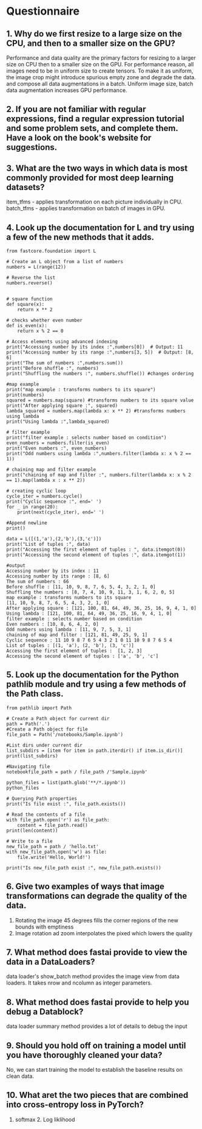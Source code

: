 #  Questionnaire

## 1. Why do we first resize to a large size on the CPU, and then to a smaller size on the GPU?
   Performance and data quality are the primary factors for resizing to a larger size on CPU then to a smaller size on the GPU.
   For performance reason, all images need to be in uniform size to create tensors. To make it as uniform, the image crop might introduce spurious empty zone and degrade the data.
   and compose all data augmentations in a batch. Uniform image size, batch data augmentation increases GPU performance.

## 2. If you are not familiar with regular expressions, find a regular expression tutorial and some problem sets, and complete them. Have a look on the book's website for suggestions.

## 3. What are the two ways in which data is most commonly provided for most deep learning datasets?
item_tfms - applies transformation on each picture individually in CPU.
batch_tfms - applies transformation on batch of images in GPU.

## 4. Look up the documentation for L and try using a few of the new methods that it adds.
```
from fastcore.foundation import L

# Create an L object from a list of numbers
numbers = L(range(12))

# Reverse the list
numbers.reverse()


# square function
def square(x):
    return x ** 2

# checks whether even number
def is_even(x):
    return x % 2 == 0

# Access elements using advanced indexing
print("Accessing number by its index :",numbers[0])  # Output: 11
print("Accessing number by its range :",numbers[3, 5])  # Output: [8, 6]
print("The sum of numbers :",numbers.sum())
print("Before shuffle :", numbers)
print("Shuffling the numbers :", numbers.shuffle()) #changes ordering

#map example
print("map example : transforms numbers to its square")
print(numbers)
squared = numbers.map(square) #transforms numbers to its square value
print("After applying square :", squared)
lambda_squared = numbers.map(lambda x: x ** 2) #transforms numbers using lambda
print("Using lambda :",lambda_squared)

# filter example
print("filter example : selects number based on condition")
even_numbers = numbers.filter(is_even)
print("Even numbers :", even_numbers)
print("Odd numbers using lambda :",numbers.filter(lambda x: x % 2 == 1))

# chaining map and filter example
print("chaining of map and filter :", numbers.filter(lambda x: x % 2 == 1).map(lambda x : x ** 2))

# creating cyclic loop
cycle_iter = numbers.cycle()
print("Cyclic sequence :", end=' ')
for _ in range(20):
    print(next(cycle_iter), end=' ')

#Append newline
print()

data = L([(1,'a'),(2,'b'),(3,'c')])
print("List of tuples :", data)
print("Accessing the first element of tuples : ", data.itemgot(0))
print("Accessing the second element of tuples :", data.itemgot(1))

#output
Accessing number by its index : 11
Accessing number by its range : [8, 6]
The sum of numbers : 66
Before shuffle : [11, 10, 9, 8, 7, 6, 5, 4, 3, 2, 1, 0]
Shuffling the numbers : [8, 7, 4, 10, 9, 11, 3, 1, 6, 2, 0, 5]
map example : transforms numbers to its square
[11, 10, 9, 8, 7, 6, 5, 4, 3, 2, 1, 0]
After applying square : [121, 100, 81, 64, 49, 36, 25, 16, 9, 4, 1, 0]
Using lambda : [121, 100, 81, 64, 49, 36, 25, 16, 9, 4, 1, 0]
filter example : selects number based on condition
Even numbers : [10, 8, 6, 4, 2, 0]
Odd numbers using lambda : [11, 9, 7, 5, 3, 1]
chaining of map and filter : [121, 81, 49, 25, 9, 1]
Cyclic sequence : 11 10 9 8 7 6 5 4 3 2 1 0 11 10 9 8 7 6 5 4 
List of tuples : [(1, 'a'), (2, 'b'), (3, 'c')]
Accessing the first element of tuples :  [1, 2, 3]
Accessing the second element of tuples : ['a', 'b', 'c']
```

## 5. Look up the documentation for the Python pathlib module and try using a few methods of the Path class.
```
from pathlib import Path

# Create a Path object for current dir
path = Path('.')
#Create a Path object for file
file_path = Path('/notebooks/Sample.ipynb')

#List dirs under current dir
list_subdirs = [item for item in path.iterdir() if item.is_dir()]
print(list_subdirs)

#Navigating file
notebookfile_path = path / file_path /'Sample.ipynb'

python_files = list(path.glob('**/*.ipynb'))
python_files

# Querying Path properties
print("Is file exist :", file_path.exists())

# Read the contents of a file
with file_path.open('r') as file_path:
    content = file_path.read()
print(len(content))

# Write to a file
new_file_path = path / 'hello.txt'
with new_file_path.open('w') as file:
    file.write('Hello, World!')

print("Is new_file_path exist :", new_file_path.exists())
```

## 6. Give two examples of ways that image transformations can degrade the quality of the data.
1. Rotating the image 45 degrees fills the corner regions of the new bounds with emptiness
2. Image rotation ad zoom interpolates the pixed which lowers the quality

## 7. What method does fastai provide to view the data in a DataLoaders?
data loader's show_batch method provides the image view from data loaders. It takes nrow and ncolumn as integer parameters.

## 8. What method does fastai provide to help you debug a Datablock?
data loader summary method provides a lot of details to debug the input 

## 9. Should you hold off on training a model until you have thoroughly cleaned your data?
No, we can start training the model to establish the baseline results on clean data.

## 10. What aret the two pieces that are combined into cross-entropy loss in PyTorch?
1. softmax 2. Log liklihood 

   
    
